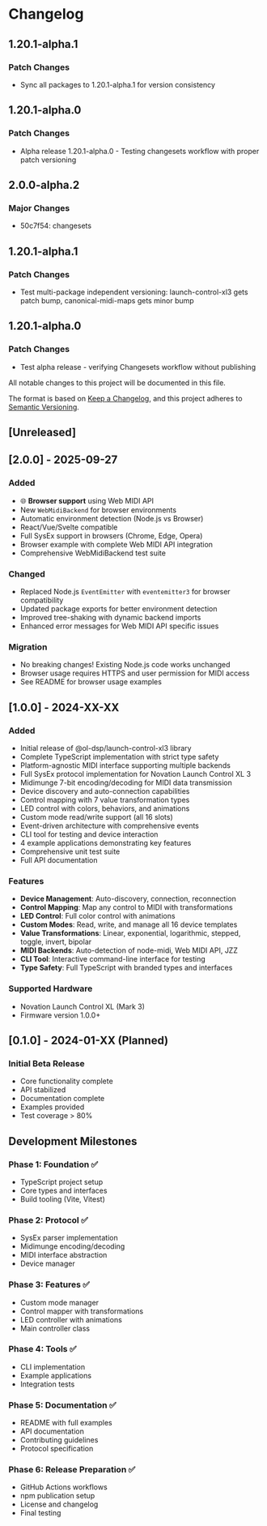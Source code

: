 # Changelog

## 1.20.1-alpha.1

### Patch Changes

- Sync all packages to 1.20.1-alpha.1 for version consistency

## 1.20.1-alpha.0

### Patch Changes

- Alpha release 1.20.1-alpha.0 - Testing changesets workflow with proper patch versioning

## 2.0.0-alpha.2

### Major Changes

- 50c7f54: changesets

## 1.20.1-alpha.1

### Patch Changes

- Test multi-package independent versioning: launch-control-xl3 gets patch bump, canonical-midi-maps gets minor bump

## 1.20.1-alpha.0

### Patch Changes

- Test alpha release - verifying Changesets workflow without publishing

All notable changes to this project will be documented in this file.

The format is based on [Keep a Changelog](https://keepachangelog.com/en/1.0.0/),
and this project adheres to [Semantic Versioning](https://semver.org/spec/v2.0.0.html).

## [Unreleased]

## [2.0.0] - 2025-09-27

### Added

- 🌐 **Browser support** using Web MIDI API
- New `WebMidiBackend` for browser environments
- Automatic environment detection (Node.js vs Browser)
- React/Vue/Svelte compatible
- Full SysEx support in browsers (Chrome, Edge, Opera)
- Browser example with complete Web MIDI API integration
- Comprehensive WebMidiBackend test suite

### Changed

- Replaced Node.js `EventEmitter` with `eventemitter3` for browser compatibility
- Updated package exports for better environment detection
- Improved tree-shaking with dynamic backend imports
- Enhanced error messages for Web MIDI API specific issues

### Migration

- No breaking changes! Existing Node.js code works unchanged
- Browser usage requires HTTPS and user permission for MIDI access
- See README for browser usage examples

## [1.0.0] - 2024-XX-XX

### Added

- Initial release of @ol-dsp/launch-control-xl3 library
- Complete TypeScript implementation with strict type safety
- Platform-agnostic MIDI interface supporting multiple backends
- Full SysEx protocol implementation for Novation Launch Control XL 3
- Midimunge 7-bit encoding/decoding for MIDI data transmission
- Device discovery and auto-connection capabilities
- Control mapping with 7 value transformation types
- LED control with colors, behaviors, and animations
- Custom mode read/write support (all 16 slots)
- Event-driven architecture with comprehensive events
- CLI tool for testing and device interaction
- 4 example applications demonstrating key features
- Comprehensive unit test suite
- Full API documentation

### Features

- **Device Management**: Auto-discovery, connection, reconnection
- **Control Mapping**: Map any control to MIDI with transformations
- **LED Control**: Full color control with animations
- **Custom Modes**: Read, write, and manage all 16 device templates
- **Value Transformations**: Linear, exponential, logarithmic, stepped, toggle, invert, bipolar
- **MIDI Backends**: Auto-detection of node-midi, Web MIDI API, JZZ
- **CLI Tool**: Interactive command-line interface for testing
- **Type Safety**: Full TypeScript with branded types and interfaces

### Supported Hardware

- Novation Launch Control XL (Mark 3)
- Firmware version 1.0.0+

## [0.1.0] - 2024-01-XX (Planned)

### Initial Beta Release

- Core functionality complete
- API stabilized
- Documentation complete
- Examples provided
- Test coverage > 80%

## Development Milestones

### Phase 1: Foundation ✅

- TypeScript project setup
- Core types and interfaces
- Build tooling (Vite, Vitest)

### Phase 2: Protocol ✅

- SysEx parser implementation
- Midimunge encoding/decoding
- MIDI interface abstraction
- Device manager

### Phase 3: Features ✅

- Custom mode manager
- Control mapper with transformations
- LED controller with animations
- Main controller class

### Phase 4: Tools ✅

- CLI implementation
- Example applications
- Integration tests

### Phase 5: Documentation ✅

- README with full examples
- API documentation
- Contributing guidelines
- Protocol specification

### Phase 6: Release Preparation ✅

- GitHub Actions workflows
- npm publication setup
- License and changelog
- Final testing
